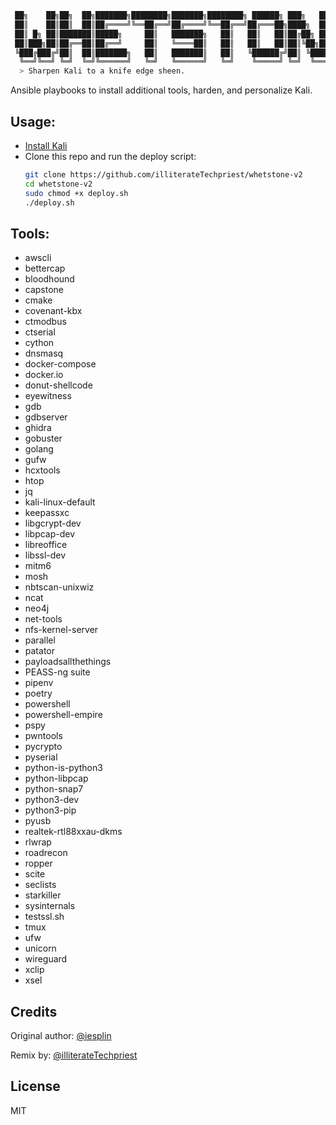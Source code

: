 
```sh
 ██╗    ██╗██╗  ██╗███████╗████████╗███████╗████████╗ ██████╗ ███╗   ██╗███████╗
 ██║    ██║██║  ██║██╔════╝╚══██╔══╝██╔════╝╚══██╔══╝██╔═══██╗████╗  ██║██╔════╝
 ██║ █╗ ██║███████║█████╗     ██║   ███████╗   ██║   ██║   ██║██╔██╗ ██║█████╗  
 ██║███╗██║██╔══██║██╔══╝     ██║   ╚════██║   ██║   ██║   ██║██║╚██╗██║██╔══╝  
 ╚███╔███╔╝██║  ██║███████╗   ██║   ███████║   ██║   ╚██████╔╝██║ ╚████║███████╗
  ╚══╝╚══╝ ╚═╝  ╚═╝╚══════╝   ╚═╝   ╚══════╝   ╚═╝    ╚═════╝ ╚═╝  ╚═══╝╚══════╝
  > Sharpen Kali to a knife edge sheen.
```

Ansible playbooks to install additional tools, harden, and personalize Kali.

Usage:
------

- [Install Kali](https://www.kali.org/get-kali/)
- Clone this repo and run the deploy script:
    ```zsh
    git clone https://github.com/illiterateTechpriest/whetstone-v2
    cd whetstone-v2
    sudo chmod +x deploy.sh
    ./deploy.sh
    ```

Tools:
-------

- awscli
- bettercap
- bloodhound
- capstone
- cmake
- covenant-kbx
- ctmodbus
- ctserial
- cython
- dnsmasq
- docker-compose
- docker.io
- donut-shellcode
- eyewitness
- gdb
- gdbserver
- ghidra
- gobuster
- golang
- gufw
- hcxtools
- htop
- jq
- kali-linux-default
- keepassxc
- libgcrypt-dev
- libpcap-dev
- libreoffice
- libssl-dev
- mitm6
- mosh
- nbtscan-unixwiz
- ncat
- neo4j
- net-tools
- nfs-kernel-server
- parallel
- patator
- payloadsallthethings
- PEASS-ng suite
- pipenv
- poetry
- powershell
- powershell-empire
- pspy 
- pwntools
- pycrypto 
- pyserial 
- python-is-python3
- python-libpcap
- python-snap7
- python3-dev
- python3-pip
- pyusb 
- realtek-rtl88xxau-dkms
- rlwrap
- roadrecon
- ropper
- scite
- seclists
- starkiller
- sysinternals
- testssl.sh
- tmux
- ufw
- unicorn
- wireguard
- xclip
- xsel

Credits
-------

Original author: [@iesplin](https://github.com/)

Remix by: [@illiterateTechpriest](https://github.com/illiterateTechpriest/)

License
-------

MIT
